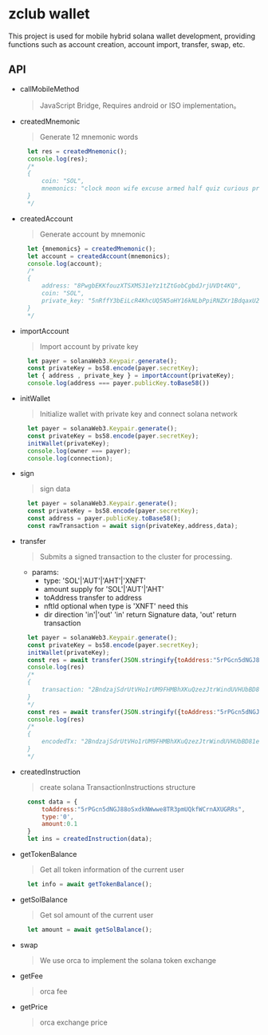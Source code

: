 # zclub wallet

This project is used for mobile hybrid solana wallet development, providing functions such as account creation, account import, transfer, swap, etc.

## API

- callMobileMethod
  > JavaScript Bridge, Requires android or ISO implementation。
- createdMnemonic
  > Generate 12 mnemonic words

  ```js
    let res = createdMnemonic();
    console.log(res);
    /*
    {
        coin: "SOL",
        mnemonics: "clock moon wife excuse armed half quiz curious proud rubber cave glow"
    }
    */
  ```

- createdAccount
  > Generate account by mnemonic

  ```js
    let {mnemonics} = createdMnemonic();
    let account = createdAccount(mnemonics);
    console.log(account);
    /*
    {
        address: "8PwgbEKKfouzXTSXMS31eYz1tZtGobCgbdJrjUVDt4KQ",
        coin: "SOL",
        private_key: "5nRffY3bEiLcR4KhcUQ5N5oHY16kNLbPpiRNZXr1BdqaxU2b8Fpuw3ZUMRMgHjKnn15q8HHwwsdSxJf7kXJtgJUe"
    }
    */
  ```

- importAccount
  > Import account by private key

  ```js
    let payer = solanaWeb3.Keypair.generate();
    const privateKey = bs58.encode(payer.secretKey);
    let { address , private_key } = importAccount(privateKey);
    console.log(address === payer.publicKey.toBase58())
  ```

- initWallet
  > Initialize wallet with private key and connect solana network

  ```js
    let payer = solanaWeb3.Keypair.generate();
    const privateKey = bs58.encode(payer.secretKey);
    initWallet(privateKey);
    console.log(owner === payer);
    console.log(connection);
  ```

- sign
  > sign data

  ```js
    let payer = solanaWeb3.Keypair.generate();
    const privateKey = bs58.encode(payer.secretKey);
    const address = payer.publicKey.toBase58();
    const rawTransaction = await sign(privateKey,address,data);
  ```

- transfer
  > Submits a signed transaction to the cluster for processing.

  - params:
    - type: 'SOL'|'AUT'|'AHT'|'XNFT'
    - amount supply for 'SOL'|'AUT'|'AHT'
    - toAddress transfer to address
    - nftId optional when type is 'XNFT' need this
    - dir direction 'in'|'out'  'in' return Signature data, 'out' return transaction

  ```js
    let payer = solanaWeb3.Keypair.generate();
    const privateKey = bs58.encode(payer.secretKey);
    initWallet(privateKey);
    const res = await transfer(JSON.stringify{toAddress:"5rPGcn5dNGJ88oSxdkNWwwe8TR3pmUQkfWCrnAXUGRRs",type:'SOL',amount:0.1})
    console.log(res)
    /*
    { 
        transaction: "2BndzajSdrUtVHo1rUM9FHMBhXKuQzezJtrWindUVHUbBD81ehFw9wLf1LnxSQ7MQio6H5jnGVGkn2wHrMcEW5tt" 
    }
    */
    const res = await transfer(JSON.stringify({toAddress:"5rPGcn5dNGJ88oSxdkNWwwe8TR3pmUQkfWCrnAXUGRRs",type:'SOL',amount:0.1,dir:'in')})
    console.log(res)
    /*
    { 
        encodedTx: "2BndzajSdrUtVHo1rUM9FHMBhXKuQzezJtrWindUVHUbBD81ehFw9wLf1LnxSQ7MQio6H5jnGVGkn2wHrMcEW5tt" 
    }
    */
  ```

- createdInstruction
  > create solana TransactionInstructions structure

  ```js
    const data = {
        toAddress:"5rPGcn5dNGJ88oSxdkNWwwe8TR3pmUQkfWCrnAXUGRRs",
        type:'0',
        amount:0.1
    }
    let ins = createdInstruction(data);
  ```

- getTokenBalance
  > Get all token information of the current user

  ```js
    let info = await getTokenBalance();
  ```

- getSolBalance
  > Get sol amount of the current user

  ```js
    let amount = await getSolBalance();
  ```

- swap
  > We use orca to implement the solana token exchange

- getFee
  > orca fee
- getPrice
  > orca exchange price
  